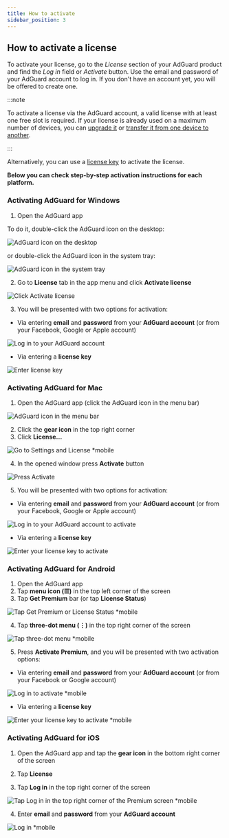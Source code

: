 ```yaml
---
title: How to activate
sidebar_position: 3
---
```


## How to activate a license

To activate your license, go to the *License* section of your AdGuard product and find the *Log in* field or *Activate* button. Use the email and password of your AdGuard account to log in. If you don't have an account yet, you will be offered to create one.

:::note

To activate a license via the AdGuard account, a valid license with at least one free slot is required. If your license is already used on a maximum number of devices, you can [upgrade it](../payment-options#upgrade) or [transfer it from one device to another](../transfer).

:::

Alternatively, you can use a [license key](../what-is#license-key) to activate the license.

**Below you can check step-by-step activation instructions for each platform.**

### Activating AdGuard for Windows

1. Open the AdGuard app

To do it, double-click the AdGuard icon on the desktop:

![AdGuard icon on the desktop](https://cdn.adtidy.org/public/Adguard/kb/newscreenshots/En/General/windowsEn.png)

or double-click the AdGuard icon in the system tray:

![AdGuard icon in the system tray](https://cdn.adtidy.org/public/Adguard/kb/newscreenshots/En/General/windows2En.png)

2. Go to **License** tab in the app menu and click **Activate license**

![Click Activate license](https://cdn.adtidy.org/public/Adguard/kb/newscreenshots/En/General/windowslicense1en.png)

3. You will be presented with two options for activation:

- Via entering **email** and **password** from your **AdGuard account** (or from your Facebook, Google or Apple account)

![Log in to your AdGuard account](https://cdn.adtidy.org/public/Adguard/kb/newscreenshots/En/General/windowslicense2en.png)

- Via entering a **license key**

![Enter license key](https://cdn.adtidy.org/public/Adguard/kb/newscreenshots/En/General/windowslicense3en.png)

### Activating AdGuard for Mac

1. Open the AdGuard app (click the AdGuard icon in the menu bar)

![AdGuard icon in the menu bar](https://cdn.adtidy.org/public/Adguard/kb/newscreenshots/Ja/General/mac1.png)

2. Click the **gear icon** in the top right corner
3. Click **License...**

![Go to Settings and License *mobile](https://cdn.adtidy.org/public/Adguard/kb/newscreenshots/En/General/macEn.png)

4. In the opened window press **Activate** button

![Press Activate](https://cdn.adtidy.org/public/Adguard/kb/newscreenshots/En/General/maclicenseen1.png)

5. You will be presented with two options for activation:
- Via entering **email** and **password** from your **AdGuard  account** (or from your Facebook, Google or Apple account)

![Log in to your AdGuard account to activate](https://cdn.adtidy.org/public/Adguard/kb/newscreenshots/En/General/maclicenseen2.png)

- Via entering a **license key**

![Enter your license key to activate](https://cdn.adtidy.org/public/Adguard/kb/newscreenshots/En/General/maclicenseen3.png)

### Activating AdGuard for Android

1. Open the AdGuard app
2. Tap **menu icon (☰)** in the top left corner of the screen
3. Tap **Get Premium** bar (or tap **License Status**)

![Tap Get Premium or License Status *mobile](https://cdn.adtidy.org/public/Adguard/kb/newscreenshots/En/General/androidlicense1en.png)

4. Tap **three-dot menu (⋮)** in the top right corner of the screen

![Tap three-dot menu *mobile](https://cdn.adtidy.org/public/Adguard/kb/newscreenshots/En/General/android2En.png)

5. Press **Activate Premium**, and you will be presented with two activation options:

- Via entering **email** and **password** from your **AdGuard account** (or from your Facebook or Google account)

![Log in to activate *mobile](https://cdn.adtidy.org/public/Adguard/kb/newscreenshots/En/General/androidlicense2en.png)

- Via entering a **license key**

![Enter your license key to activate *mobile](https://cdn.adtidy.org/public/Adguard/kb/newscreenshots/En/General/androidlicense3en.png)

### Activating AdGuard for iOS

1. Open the AdGuard app and tap the **gear icon** in the bottom right corner of the screen

2. Tap **License**

3. Tap **Log in** in the top right corner of the screen

![Tap Log in in the top right corner of the Premium screen *mobile](https://cdn.adtidy.org/content/kb/ad_blocker/iOS/ioslicense1en.png)

4. Enter **email** and **password** from your **AdGuard account**

![Log in *mobile](https://cdn.adtidy.org/content/kb/ad_blocker/iOS/ioslicense2en.png)
